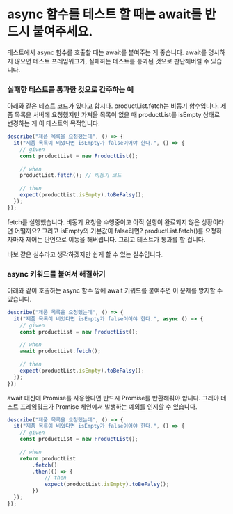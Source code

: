 # async 함수를 테스트 할 때는 await를 반드시 붙여주세요.

테스트에서 async 함수를 호출할 때는 await를 붙여주는 게 좋습니다. await를 명시하지 않으면 테스트 프레임워크가, 실패하는 테스트를 통과된 것으로 판단해버릴 수 있습니다.

### 실패한 테스트를 통과한 것으로 간주하는 예

아래와 같은 테스트 코드가 있다고 합시다. productList.fetch는 비동기 함수입니다. 제품 목록을 서버에 요청했지만 가져올 목록이 없을 때 productList를 isEmpty 상태로 변경하는 게 이 테스트의 목적입니다.

```typescript
describe("제품 목록을 요청했는데", () => {
  it("제품 목록이 비었다면 isEmpty가 false이어야 한다.", () => {
    // given
    const productList = new ProductList();
 
    // when
    productList.fetch(); // 비동기 코드
 
    // then
    expect(productList.isEmpty).toBeFalsy();
  });
});
```

fetch를 실행했습니다. 비동기 요청을 수행중이고 아직 실행이 완료되지 않은 상황이라면 어떨까요? 그리고 isEmpty의 기본값이 false라면? productList.fetch()를 요청하자마자 제어는 단언으로 이동을 해버립니다. 그리고 테스트가 통과를 할 겁니다.

바보 같은 실수라고 생각하겠지만 쉽게 할 수 있는 실수입니다.

### async 키워드를 붙여서 해결하기

아래와 같이 호출하는 async 함수 앞에 await 키워드를 붙여주면 이 문제를 방지할 수 있습니다.

```typescript
describe("제품 목록을 요청했는데", () => {
  it("제품 목록이 비었다면 isEmpty가 false이어야 한다.", async () => {
    // given
    const productList = new ProductList();
 
    // when
    await productList.fetch();
 
    // then
    expect(productList.isEmpty).toBeFalsy();
  });
});
```

await 대신에 Promise를 사용한다면 반드시 Promise를 반환해줘야 합니다. 그래야 테스트 프레임워크가 Promise 체인에서 발생하는 예외를 인지할 수 있습니다.

```typescript
describe("제품 목록을 요청했는데", () => {
  it("제품 목록이 비었다면 isEmpty가 false이어야 한다.", () => {
    // given
    const productList = new ProductList();
 
    // when
    return productList
        .fetch()
        .then(() => {
            // then
            expect(productList.isEmpty).toBeFalsy();
        })
  });
});
```